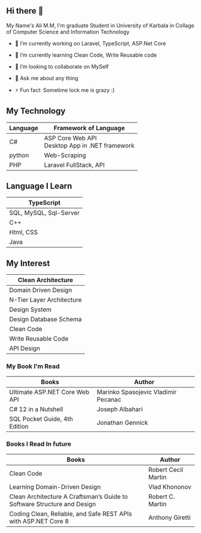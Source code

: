 ## Hi there 👋

My Name's Ali M.M, I'm graduate Student in University of Karbala in Collage of Computer Science and Information Technology

<!--
**namelessandgood/namelessandgood** is a ✨ _special_ ✨ repository because its `README.md` (this file) appears on your GitHub profile.

Here are some ideas to get you started:

- 🔭 I’m currently working on Laravel, TypeScript, ASP.Net Core 
- 🌱 I’m currently learning Clean Code, Write Reusable Code
- 👯 I’m looking to collaborate on MySelf

- 💬 Ask me about any thing
- ⚡ Fun fact: Sometime lock me is grazy :) 
-->

- 🔭 I’m currently working on Laravel, TypeScript, ASP.Net Core
- 🌱 I’m currently learning Clean Code, Write Reusable code
- 👯 I’m looking to collaborate on MySelf

- 💬 Ask me about any thing
- ⚡ Fun fact: Sometime lock me is grazy :)



## My Technology

| Language   | Framework of Language                             |
| ---------- | ------------------------------------------------- |
| C#         | ASP Core Web API<br>Desktop App in .NET framework |
| python     | Web-Scraping                                      |
| PHP        | Laravel FullStack, API                            |

## Language I Learn

| TypeScript             |
| ---------------------- |
| SQL, MySQL, Sql-Server |
| C++                    |
| Html, CSS              |
| Java                   |

## My Interest
| Clean Architecture        |
| ------------------------- |
| Domain Driven Design      |
| N-Tier Layer Architecture |
| Design System             |
| Design Database Schema    |
| Clean Code                |
| Write Reusable Code       |
| API Design                |

### My Book I'm Read

| Books                         | Author                              |
| ----------------------------- | ----------------------------------- |
| Ultimate ASP.NET Core Web API | Marinko Spasojevic Vladimir Pecanac |
| C# 12 in a Nutshell           | Joseph Albahari                     |
| SQL Pocket Guide, 4th Edition | Jonathan Gennick                    |


### Books I Read In future

| Books                                                                   | Author              |
| ----------------------------------------------------------------------- | ------------------- |
| Clean Code                                                              | Robert Cecil Martin |
| Learning Domain-Driven Design                                           | Vlad Khononov       |
| Clean Architecture A Craftsman’s Guide to Software Structure and Design | Robert C. Martin    |
| Coding Clean, Reliable, and Safe REST APIs with ASP.NET Core 8          | Anthony Giretti     |
